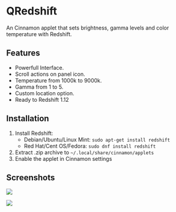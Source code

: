 QRedshift
===
An Cinnamon applet that sets brightness, gamma levels and color temperature with Redshift.

## Features
* Powerfull Interface.
* Scroll actions on panel icon.
* Temperature from 1000k to 9000k.
* Gamma from 1 to 5.
* Custom location option.
* Ready to Redshift 1.12

## Installation
1. Install Redshift:
    - Debian/Ubuntu/Linux Mint: `sudo apt-get install redshift`
    - Red Hat/Cent OS/Fedora: `sudo dnf install redshift`
2. Extract .zip archive to `~/.local/share/cinnamon/applets`
3. Enable the applet in Cinnamon settings

## Screenshots

![](https://raw.githubusercontent.com/raphaelquintao/QRedshift/master/screenshots/screenshot2.png)

![](https://raw.githubusercontent.com/raphaelquintao/QRedshift/master/screenshots/screenshot3.png)


